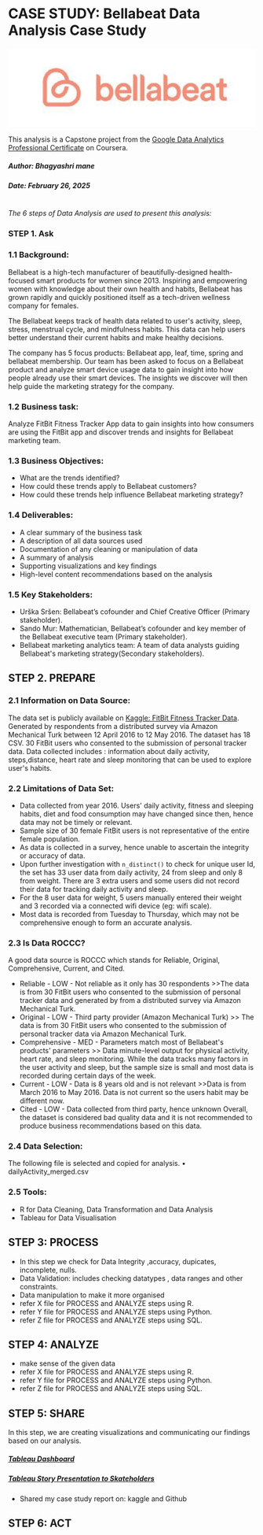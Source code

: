# CASE STUDY: Bellabeat Data Analysis Case Study

![Bellabeat](https://github.com/bhagyashri49641/Bellabeat_data_analysis/blob/main/bellabeat.png?raw=true)

This analysis is a Capstone project from the [Google Data Analytics Professional Certificate](https://www.coursera.org/professional-certificates/google-data-analytics) on Coursera. 
##### Author: Bhagyashri mane

##### Date: February 26, 2025


#
_The 6 steps of Data Analysis are used to present this analysis:_


### STEP 1. Ask
### 1.1 Background:
Bellabeat is a high-tech manufacturer of beautifully-designed health-focused smart products for women since 2013. Inspiring and empowering women with knowledge about their own health and habits, Bellabeat has grown rapidly and quickly positioned itself as a tech-driven wellness company for females.

The Bellabeat keeps track of health data related to user's activity, sleep, stress, menstrual cycle, and mindfulness habits. This data can help users better understand their current habits and make healthy decisions.

The company has 5 focus products: Bellabeat app, leaf, time, spring and bellabeat membership. Our team has been asked to focus on a Bellabeat product and analyze smart device usage data to gain insight into how people already use their smart devices. The insights we discover will then help guide the marketing strategy for the company. 

### 1.2 Business task: 
Analyze FitBit Fitness Tracker App data to gain insights into how consumers are using the FitBit app and discover trends and insights for Bellabeat marketing team.

### 1.3 Business Objectives:
- What are the trends identified?
- How could these trends apply to Bellabeat customers?
- How could these trends help influence Bellabeat marketing strategy?

### 1.4 Deliverables:
- A clear summary of the business task
- A description of all data sources used
- Documentation of any cleaning or manipulation of data
- A summary of analysis
- Supporting visualizations and key findings
- High-level content recommendations based on the analysis
  
### 1.5 Key Stakeholders:
- Urška Sršen: Bellabeat’s cofounder and Chief Creative Officer (Primary stakeholder).
- Sando Mur: Mathematician, Bellabeat’s cofounder and key member of the Bellabeat executive team (Primary stakeholder).
- Bellabeat marketing analytics team: A team of data analysts guiding Bellabeat's marketing strategy(Secondary stakeholders).



## STEP 2. PREPARE 

### 2.1 Information on Data Source:
The data set is publicly available on [Kaggle: FitBit Fitness Tracker Data](https://www.kaggle.com/arashnic/fitbit).
Generated by respondents from a distributed survey via Amazon Mechanical Turk between 12 April 2016 to 12 May 2016.
The dataset has 18 CSV.
30 FitBit users who consented to the submission of personal tracker data.
Data collected includes : information about daily activity, steps,distance, heart rate and sleep monitoring that can be used to explore user's habits.


### 2.2 Limitations of Data Set:
- Data collected from year 2016. Users' daily activity, fitness and sleeping habits, diet and food consumption may have changed since then, hence data may not be timely or relevant.
- Sample size of 30 female FitBit users is not representative of the entire female population.
- As data is collected in a survey, hence unable to ascertain the integrity or accuracy of data.
- Upon further investigation with ```n_distinct()``` to check for unique user Id, the set has 33 user data from daily activity, 24 from sleep and only 8 from weight. There are 3 extra users and some users did not record their data for tracking daily activity and sleep. 
- For the 8 user data for weight, 5 users manually entered their weight and 3 recorded via a connected wifi device (eg: wifi scale).
- Most data is recorded from Tuesday to Thursday, which may not be comprehensive enough to form an accurate analysis.


### 2.3 Is Data ROCCC?
A good data source is ROCCC which stands for Reliable, Original, Comprehensive, Current, and Cited.

- Reliable - LOW - Not reliable as it only has 30 respondents >>The data is from 30 FitBit users who consented to the submission of personal tracker data and generated by from a distributed survey via Amazon Mechanical Turk. 
- Original - LOW - Third party provider (Amazon Mechanical Turk) >> The data is from 30 FitBit users who consented to the submission of personal tracker data via Amazon  Mechanical Turk.
- Comprehensive - MED - Parameters match most of Bellabeat's products' parameters >> Data minute-level output for physical activity, heart rate, and sleep monitoring. While the data tracks many factors in the user activity and sleep, but the sample size is small and most data is recorded during certain days of the week. 
- Current - LOW - Data is 8 years old and is not relevant >>Data is from March 2016 to May 2016. Data is not current so the users habit may be different now. 
- Cited - LOW - Data collected from third party, hence unknown
Overall, the dataset is considered bad quality data and it is not recommended to produce business recommendations based on this data.


### 2.4 Data Selection:
The following file is selected and copied for analysis.
    • dailyActivity_merged.csv
    
### 2.5 Tools:
- R for Data Cleaning, Data Transformation and Data Analysis
- Tableau for Data Visualisation


## STEP 3: PROCESS
- In this step we check for Data Integrity ,accuracy, dupicates, incomplete, nulls.
- Data Validation: includes checking datatypes , data ranges and other constraints.
- Data manipulation to make it more organised
- refer X file for PROCESS and ANALYZE steps using R.
- refer Y file for PROCESS and ANALYZE steps using Python.
- refer Z file for PROCESS and ANALYZE steps using SQL.

## STEP 4: ANALYZE
- make sense of the given data
- refer X file for PROCESS and ANALYZE steps using R.
- refer Y file for PROCESS and ANALYZE steps using Python.
- refer Z file for PROCESS and ANALYZE steps using SQL.
  
## STEP 5: SHARE
In this step, we are creating visualizations and communicating our findings based on our analysis.
##### [Tableau Dashboard](https://public.tableau.com)

##### [Tableau Story Presentation to Skateholders](https://public.tableau.com)

- Shared my case study report on: kaggle and Github

## STEP 6: ACT





